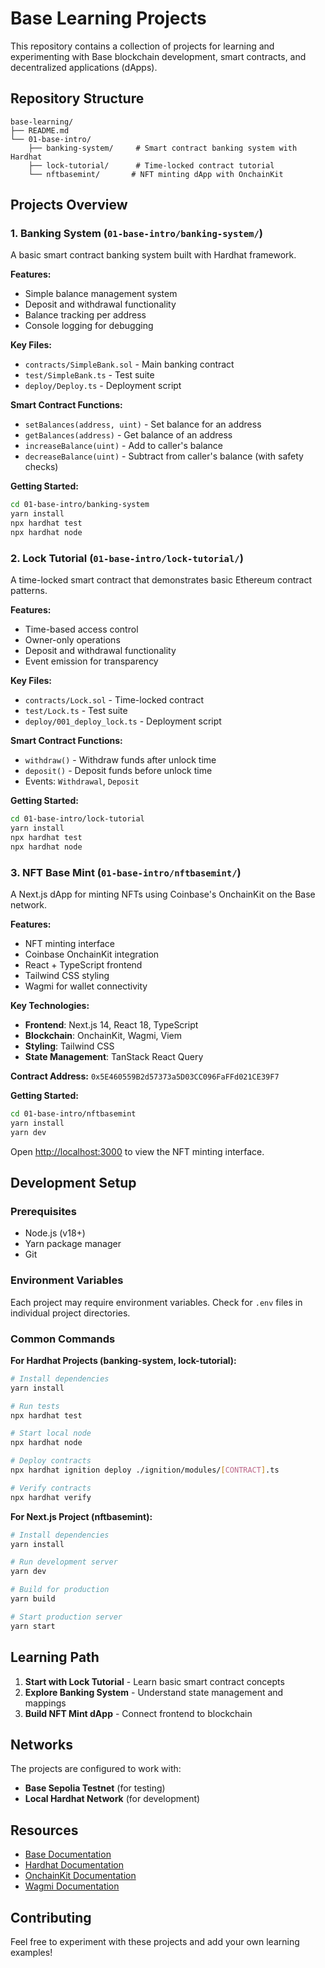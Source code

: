 # Base Learning Projects

This repository contains a collection of projects for learning and experimenting with Base blockchain development, smart contracts, and decentralized applications (dApps).

## Repository Structure

```
base-learning/
├── README.md
└── 01-base-intro/
    ├── banking-system/     # Smart contract banking system with Hardhat
    ├── lock-tutorial/      # Time-locked contract tutorial
    └── nftbasemint/       # NFT minting dApp with OnchainKit
```

## Projects Overview

### 1. Banking System (`01-base-intro/banking-system/`)

A basic smart contract banking system built with Hardhat framework.

**Features:**

- Simple balance management system
- Deposit and withdrawal functionality
- Balance tracking per address
- Console logging for debugging

**Key Files:**

- `contracts/SimpleBank.sol` - Main banking contract
- `test/SimpleBank.ts` - Test suite
- `deploy/Deploy.ts` - Deployment script

**Smart Contract Functions:**

- `setBalances(address, uint)` - Set balance for an address
- `getBalances(address)` - Get balance of an address
- `increaseBalance(uint)` - Add to caller's balance
- `decreaseBalance(uint)` - Subtract from caller's balance (with safety checks)

**Getting Started:**

```bash
cd 01-base-intro/banking-system
yarn install
npx hardhat test
npx hardhat node
```

### 2. Lock Tutorial (`01-base-intro/lock-tutorial/`)

A time-locked smart contract that demonstrates basic Ethereum contract patterns.

**Features:**

- Time-based access control
- Owner-only operations
- Deposit and withdrawal functionality
- Event emission for transparency

**Key Files:**

- `contracts/Lock.sol` - Time-locked contract
- `test/Lock.ts` - Test suite
- `deploy/001_deploy_lock.ts` - Deployment script

**Smart Contract Functions:**

- `withdraw()` - Withdraw funds after unlock time
- `deposit()` - Deposit funds before unlock time
- Events: `Withdrawal`, `Deposit`

**Getting Started:**

```bash
cd 01-base-intro/lock-tutorial
yarn install
npx hardhat test
npx hardhat node
```

### 3. NFT Base Mint (`01-base-intro/nftbasemint/`)

A Next.js dApp for minting NFTs using Coinbase's OnchainKit on the Base network.

**Features:**

- NFT minting interface
- Coinbase OnchainKit integration
- React + TypeScript frontend
- Tailwind CSS styling
- Wagmi for wallet connectivity

**Key Technologies:**

- **Frontend**: Next.js 14, React 18, TypeScript
- **Blockchain**: OnchainKit, Wagmi, Viem
- **Styling**: Tailwind CSS
- **State Management**: TanStack React Query

**Contract Address:** `0x5E460559B2d57373a5D03CC096FaFFd021CE39F7`

**Getting Started:**

```bash
cd 01-base-intro/nftbasemint
yarn install
yarn dev
```

Open [http://localhost:3000](http://localhost:3000) to view the NFT minting interface.

## Development Setup

### Prerequisites

- Node.js (v18+)
- Yarn package manager
- Git

### Environment Variables

Each project may require environment variables. Check for `.env` files in individual project directories.

### Common Commands

**For Hardhat Projects (banking-system, lock-tutorial):**

```bash
# Install dependencies
yarn install

# Run tests
npx hardhat test

# Start local node
npx hardhat node

# Deploy contracts
npx hardhat ignition deploy ./ignition/modules/[CONTRACT].ts

# Verify contracts
npx hardhat verify
```

**For Next.js Project (nftbasemint):**

```bash
# Install dependencies
yarn install

# Run development server
yarn dev

# Build for production
yarn build

# Start production server
yarn start
```

## Learning Path

1. **Start with Lock Tutorial** - Learn basic smart contract concepts
2. **Explore Banking System** - Understand state management and mappings
3. **Build NFT Mint dApp** - Connect frontend to blockchain

## Networks

The projects are configured to work with:

- **Base Sepolia Testnet** (for testing)
- **Local Hardhat Network** (for development)

## Resources

- [Base Documentation](https://docs.base.org/)
- [Hardhat Documentation](https://hardhat.org/docs)
- [OnchainKit Documentation](https://onchainkit.xyz/getting-started)
- [Wagmi Documentation](https://wagmi.sh/)

## Contributing

Feel free to experiment with these projects and add your own learning examples!
